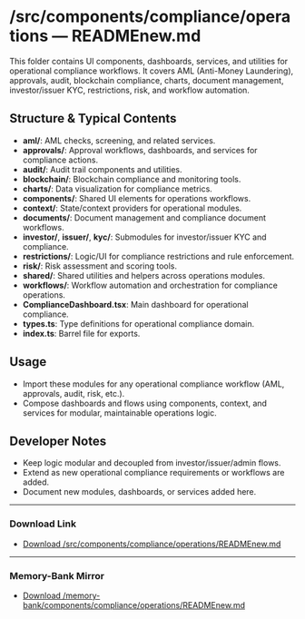 # /src/components/compliance/operations — READMEnew.md

This folder contains UI components, dashboards, services, and utilities for operational compliance workflows. It covers AML (Anti-Money Laundering), approvals, audit, blockchain compliance, charts, document management, investor/issuer KYC, restrictions, risk, and workflow automation.

## Structure & Typical Contents
- **aml/**: AML checks, screening, and related services.
- **approvals/**: Approval workflows, dashboards, and services for compliance actions.
- **audit/**: Audit trail components and utilities.
- **blockchain/**: Blockchain compliance and monitoring tools.
- **charts/**: Data visualization for compliance metrics.
- **components/**: Shared UI elements for operations workflows.
- **context/**: State/context providers for operational modules.
- **documents/**: Document management and compliance document workflows.
- **investor/**, **issuer/**, **kyc/**: Submodules for investor/issuer KYC and compliance.
- **restrictions/**: Logic/UI for compliance restrictions and rule enforcement.
- **risk/**: Risk assessment and scoring tools.
- **shared/**: Shared utilities and helpers across operations modules.
- **workflows/**: Workflow automation and orchestration for compliance operations.
- **ComplianceDashboard.tsx**: Main dashboard for operational compliance.
- **types.ts**: Type definitions for operational compliance domain.
- **index.ts**: Barrel file for exports.

## Usage
- Import these modules for any operational compliance workflow (AML, approvals, audit, risk, etc.).
- Compose dashboards and flows using components, context, and services for modular, maintainable operations logic.

## Developer Notes
- Keep logic modular and decoupled from investor/issuer/admin flows.
- Extend as new operational compliance requirements or workflows are added.
- Document new modules, dashboards, or services added here.

---

### Download Link
- [Download /src/components/compliance/operations/READMEnew.md](sandbox:/Users/neilbatchelor/Cursor/1/src/components/compliance/operations/READMEnew.md)

---

### Memory-Bank Mirror
- [Download /memory-bank/components/compliance/operations/READMEnew.md](sandbox:/Users/neilbatchelor/Cursor/1/memory-bank/components/compliance/operations/READMEnew.md)
